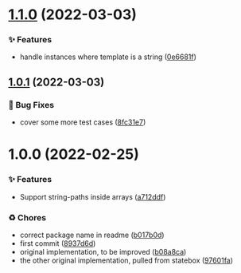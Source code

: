# [1.1.0](https://github.com/wmfs/json-path-input-resolver/compare/v1.0.1...v1.1.0) (2022-03-03)


### ✨ Features

* handle instances where template is a string ([0e6681f](https://github.com/wmfs/json-path-input-resolver/commit/0e6681f07be11011778f23f10bfe0bf9af2a2402))

## [1.0.1](https://github.com/wmfs/json-path-input-resolver/compare/v1.0.0...v1.0.1) (2022-03-03)


### 🐛 Bug Fixes

* cover some more test cases ([8fc31e7](https://github.com/wmfs/json-path-input-resolver/commit/8fc31e777ba53de32678160228daf82a4748be17))

# 1.0.0 (2022-02-25)


### ✨ Features

* Support string-paths inside arrays ([a712ddf](https://github.com/wmfs/json-path-input-resolver/commit/a712ddf5cc41d799eccae2c18195382d99de8985))


### ♻️ Chores

* correct package name in readme ([b017b0d](https://github.com/wmfs/json-path-input-resolver/commit/b017b0de7cfd5c68e19e682c67e8987d6eaeb2e0))
* first commit ([8937d6d](https://github.com/wmfs/json-path-input-resolver/commit/8937d6d624ce4b43b1645da378c76987dfb20d1f))
* original implementation, to be improved ([b08a8ca](https://github.com/wmfs/json-path-input-resolver/commit/b08a8ca97a1b59dfd3a261363453bc34bb3ccc3c))
* the other original implementation, pulled from statebox ([97601fa](https://github.com/wmfs/json-path-input-resolver/commit/97601fa53a0c33564af014e4a6684597d5104a55))
